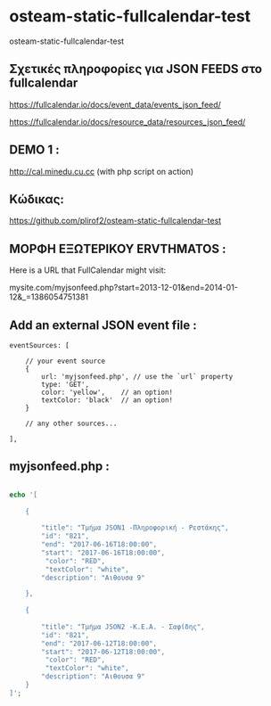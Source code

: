 # osteam-static-fullcalendar-test
osteam-static-fullcalendar-test



## Σχετικές πληροφορίες για JSON FEEDS στο fullcalendar
https://fullcalendar.io/docs/event_data/events_json_feed/

https://fullcalendar.io/docs/resource_data/resources_json_feed/



## DEMO 1 : 
http://cal.minedu.cu.cc  (with php script on action)

## Κώδικας:
https://github.com/plirof2/osteam-static-fullcalendar-test




## ΜΟΡΦΗ ΕΞΩΤΕΡΙΚΟΥ ERVTHMATOS :
Here is a URL that FullCalendar might visit:

mysite.com/myjsonfeed.php?start=2013-12-01&end=2014-01-12&_=1386054751381



## Add an external JSON event file :
    eventSources: [

        // your event source
        {
            url: 'myjsonfeed.php', // use the `url` property
            type: 'GET',
            color: 'yellow',    // an option!
            textColor: 'black'  // an option!
        }

        // any other sources...

    ], 




## myjsonfeed.php :
```php

echo '[
    
    {
        
        "title": "Τμήμα JSON1 -Πληροφορική - Ρεστάκης",
        "id": "821",
        "end": "2017-06-16T18:00:00",
        "start": "2017-06-16T18:00:00",
         "color": "RED",
         "textColor": "white",
		"description": "Αιθουσα 9"

    },
    
    {
        
        "title": "Τμήμα JSON2 -Κ.Ε.Α. - Σαφίδης",
        "id": "821",
        "end": "2017-06-12T18:00:00",
        "start": "2017-06-12T18:00:00",
         "color": "RED",
         "textColor": "white",
		"description": "Αιθουσα 9"
    }
]';

```

